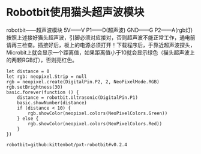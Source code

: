 # Robotbit使用猫头超声波模块

robotbit——超声波模块
5V——V
P1——D(超声波)
GND——G
P2——A(rgb灯)
按照上述接好猫头超声波，引脚必须对应接对，否则超声波不能正常工作，通电前请再三检查。插接好后，板上的电源必须打开！下载程序后，手靠近超声波探头，Microbit上就会显示一个距离值，如果距离值小于10就会显示绿色（猫头超声波上的两颗RGB灯），否则亮红色。

```blocks
let distance = 0
let rgb: neopixel.Strip = null
rgb = neopixel.create(DigitalPin.P2, 2, NeoPixelMode.RGB)
rgb.setBrightness(30)
basic.forever(function () {
    distance = robotbit.Ultrasonic(DigitalPin.P1)
    basic.showNumber(distance)
    if (distance < 10) {
        rgb.showColor(neopixel.colors(NeoPixelColors.Green))
    } else {
        rgb.showColor(neopixel.colors(NeoPixelColors.Red))
    }
})
```

```package
robotbit=github:kittenbot/pxt-robotbit#v0.2.4
```
